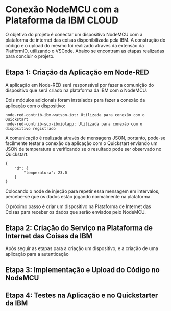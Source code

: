 # Conexão NodeMCU com a Plataforma da IBM CLOUD

O objetivo do projeto é conectar um dispositivo NodeMCU com a plataforma de internet das coisas disponibilizada pela IBM. A construção do código e o upload do mesmo foi realizado através da extensão da PlatformIO, utilizando o VSCode. Abaixo se encontram as etapas realizadas para concluir o projeto.

## Etapa 1: Criação da Aplicação em Node-RED

A aplicação em Node-RED será responsável por fazer a comunição do dispositivo que será criado na plataforma da IBM com o NodeMCU.

Dois módulos adicionais foram instalados para fazer a conexão da aplicação com o dispositivo:

    node-red-contrib-ibm-watson-iot: Utilizada para conexão com o Quickstart
    node-red-contrib-scx-ibmiotapp: Utilizada para conexão com o dispositivo registrado

A comunicação é realizada através de mensagens JSON, portanto, pode-se facilmente testar a conexão da aplicação com o Quickstart enviando um JSON de temperatura e verificando se o resultado pode ser observado no Quickstart.

    {
        "d": {
            "temperatura": 23.0
        }
    }

Colocando o node de injeção para repetir essa mensagem em intervalos, percebe-se que os dados estão jogando normalmente na plataforma.

O próximo passo é criar um dispositivo na Plataforma de Internet das Coisas para receber os dados que serão enviados pelo NodeMCU.
## Etapa 2: Criação do Serviço na Plataforma de Internet das Coisas da IBM

Após seguir as etapas para a criação um dispositivo, e a criação de uma aplicação para a autenticação
## Etapa 3: Implementação e Upload do Código no NodeMCU
## Etapa 4: Testes na Aplicação e no Quickstarter da IBM
